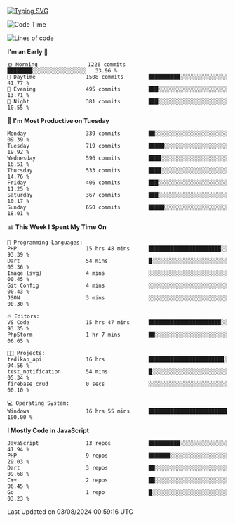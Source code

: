[![Typing SVG](https://readme-typing-svg.demolab.com?font=Fira+Code&pause=1000&color=F7F7F7&random=false&width=435&lines=Hi+%F0%9F%91%8B%2C+I'm+Rafiu+Sidqi;Junior+Backend+Developer)](https://git.io/typing-svg)
<!--START_SECTION:waka-->
![Code Time](http://img.shields.io/badge/Code%20Time-307%20hrs%2010%20mins-blue)

![Lines of code](https://img.shields.io/badge/From%20Hello%20World%20I%27ve%20Written-1.4%20million%20lines%20of%20code-blue)

**I'm an Early 🐤** 

```text
🌞 Morning                1226 commits        ████████░░░░░░░░░░░░░░░░░   33.96 % 
🌆 Daytime                1508 commits        ██████████░░░░░░░░░░░░░░░   41.77 % 
🌃 Evening                495 commits         ███░░░░░░░░░░░░░░░░░░░░░░   13.71 % 
🌙 Night                  381 commits         ███░░░░░░░░░░░░░░░░░░░░░░   10.55 % 
```
📅 **I'm Most Productive on Tuesday** 

```text
Monday                   339 commits         ██░░░░░░░░░░░░░░░░░░░░░░░   09.39 % 
Tuesday                  719 commits         █████░░░░░░░░░░░░░░░░░░░░   19.92 % 
Wednesday                596 commits         ████░░░░░░░░░░░░░░░░░░░░░   16.51 % 
Thursday                 533 commits         ████░░░░░░░░░░░░░░░░░░░░░   14.76 % 
Friday                   406 commits         ███░░░░░░░░░░░░░░░░░░░░░░   11.25 % 
Saturday                 367 commits         ███░░░░░░░░░░░░░░░░░░░░░░   10.17 % 
Sunday                   650 commits         █████░░░░░░░░░░░░░░░░░░░░   18.01 % 
```


📊 **This Week I Spent My Time On** 

```text
💬 Programming Languages: 
PHP                      15 hrs 48 mins      ███████████████████████░░   93.39 % 
Dart                     54 mins             █░░░░░░░░░░░░░░░░░░░░░░░░   05.36 % 
Image (svg)              4 mins              ░░░░░░░░░░░░░░░░░░░░░░░░░   00.45 % 
Git Config               4 mins              ░░░░░░░░░░░░░░░░░░░░░░░░░   00.43 % 
JSON                     3 mins              ░░░░░░░░░░░░░░░░░░░░░░░░░   00.30 % 

🔥 Editors: 
VS Code                  15 hrs 47 mins      ███████████████████████░░   93.35 % 
PhpStorm                 1 hr 7 mins         ██░░░░░░░░░░░░░░░░░░░░░░░   06.65 % 

🐱‍💻 Projects: 
tedikap_api              16 hrs              ████████████████████████░   94.56 % 
test_notification        54 mins             █░░░░░░░░░░░░░░░░░░░░░░░░   05.34 % 
firebase_crud            0 secs              ░░░░░░░░░░░░░░░░░░░░░░░░░   00.10 % 

💻 Operating System: 
Windows                  16 hrs 55 mins      █████████████████████████   100.00 % 
```

**I Mostly Code in JavaScript** 

```text
JavaScript               13 repos            ██████████░░░░░░░░░░░░░░░   41.94 % 
PHP                      9 repos             ███████░░░░░░░░░░░░░░░░░░   29.03 % 
Dart                     3 repos             ██░░░░░░░░░░░░░░░░░░░░░░░   09.68 % 
C++                      2 repos             ██░░░░░░░░░░░░░░░░░░░░░░░   06.45 % 
Go                       1 repo              █░░░░░░░░░░░░░░░░░░░░░░░░   03.23 % 
```




 Last Updated on 03/08/2024 00:59:16 UTC
<!--END_SECTION:waka-->

